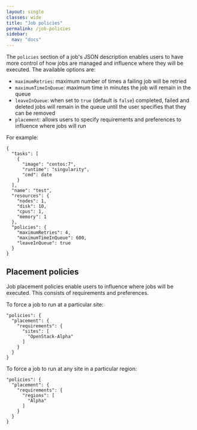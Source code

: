 ```yaml
---
layout: single
classes: wide
title: "Job policies"
permalink: /job-policies
sidebar:
  nav: "docs"
---
```


The `policies` section of a job's JSON description enables users to have more control of how jobs are managed and influence where they will be executed. The available options are:
* `maximumRetries`: maximum number of times a failing job will be retried
* `maximumTimeInQueue`: maximum time in minutes the job will remain in the queue
* `leaveInQueue`: when set to `true` (default is `false`) completed, failed and deleted jobs will remain in the queue until the user specifies that they can be removed
* `placement`: allows users to specify requirements and preferences to influence where jobs will run

For example:
```
{
  "tasks": [
    {
      "image": "centos:7", 
      "runtime": "singularity",
      "cmd": date
    }
  ], 
  "name": "test", 
  "resources": {
    "nodes": 1, 
    "disk": 10, 
    "cpus": 1, 
    "memory": 1
  },
  "policies": {
    "maximumRetries": 4,
    "maximumTimeInQueue": 600,
    "leaveInQueue": true
  }
}
```

## Placement policies
Job placement policies enable users to influence where jobs will be executed. This consists of requirements and preferences.

To force a job to run at a particular site:
```
"policies": {
  "placement": {
    "requirements": {
      "sites": [
        "OpenStack-Alpha"
      ]
    }
  }
}
```
To force a job to run at any site in a particular region:
```
"policies": {
  "placement": {
    "requirements": {
      "regions": [
        "Alpha"
      ]
    }
  }
}
```

